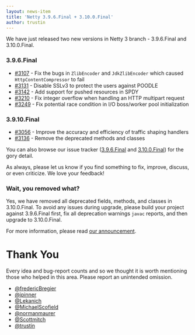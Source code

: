 ```yaml
---
layout: news-item
title: 'Netty 3.9.6.Final + 3.10.0.Final'
author: trustin
---
```

We have just released two new versions in Netty 3 branch - 3.9.6.Final and 3.10.0.Final.

### 3.9.6.Final

* [#3107](https://github.com/netty/netty/pull/3107) - Fix the bugs in `ZlibEncoder` and `JdkZlibEncoder` which caused `HttpContentCompressor` to fail
* [#3131](https://github.com/netty/netty/issues/3131) - Disable SSLv3 to protect the users against POODLE
* [#3142](https://github.com/netty/netty/pull/3142) - Add support for pushed resources in SPDY
* [#3210](https://github.com/netty/netty/pull/3210) - Fix integer overflow when handling an HTTP multipart request
* [#3249](https://github.com/netty/netty/issues/3249) - Fix potential race condition in I/O boss/worker pool initialization

### 3.9.10.Final

* [#3056](https://github.com/netty/netty/pull/3056) - Improve the accuracy and efficiency of traffic shaping handlers
* [#3136](https://github.com/netty/netty/pull/3136) - Remove the deprecated methods and classes

You can also browse our issue tracker ([3.9.6.Final](https://github.com/netty/netty/issues?q=milestone%3A3.9.6.Final) and [3.10.0.Final](https://github.com/netty/netty/issues?q=milestone%3A3.10.0.Final)) for the gory detail.

As always, please let us know if you find something to fix, improve, discuss, or even criticize.  We love your feedback!

### Wait, you removed what?

Yes, we have removed all deprecated fields, methods, and classes in 3.10.0.Final. To avoid any issues during upgrade, please build your project against 3.9.6.Final first, fix all deprecation warnings `javac` reports, and then upgrade to 3.10.0.Final.

For more information, please read [our announcement](changes-in-deprecation-policy.html).

# Thank You

Every idea and bug-report counts and so we thought it is worth mentioning those who helped in this area. Please report an unintended omission.
 
* [@fredericBregier](https://github.com/fredericBregier)
* [@jpinner](https://github.com/jpinner)
* [@Lekanich](https://github.com/Lekanich)
* [@MichaelScofield](https://github.com/MichaelScofield)
* [@normanmaurer](https://github.com/normanmaurer)
* [@Scottmitch](https://github.com/Scottmitch)
* [@trustin](https://github.com/trustin)
